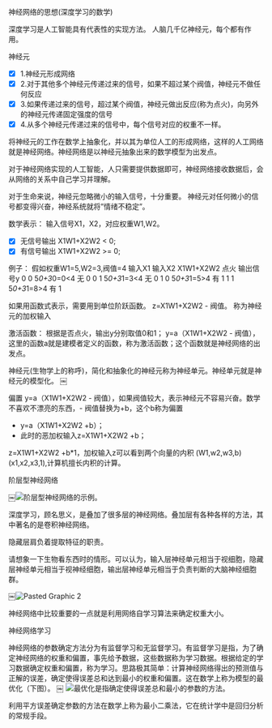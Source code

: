 神经网络的思想(深度学习的数学)


深度学习是人工智能具有代表性的实现方法。
人脑几千亿神经元，每个都有作用。

神经元
- [x] 1.神经元形成网络
- [x] 2.对于其他多个神经元传递过来的信号，如果不超过某个阀值，神经元不做任何反应
- [x] 3.如果传递过来的信号，超过某个阀值，神经元做出反应(称为点火)，向另外的神经元传递固定强度的信号
- [x] 4.从多个神经元传递过来的信号中，每个信号对应的权重不一样。

将神经元的工作在数学上抽象化，并以其为单位人工的形成网络，这样的人工网络就是神经网络。神经网络是以神经元抽象出来的数学模型为出发点。

对于神经网络实现的人工智能，人只需要提供数据即可，神经网络接收数据后，会从网络的关系中自己学习并理解。

对于生命来说，神经元忽略微小的输入信号，十分重要。
神经元对任何微小的信号都变得兴奋，神经系统就将”情绪不稳定”。

数学表示：
输入信号X1，X2，对应权重W1,W2。
- [x] 无信号输出 X1W1+X2W2 < 0;
- [x] 有信号输出 X1W1+X2W2 >= 0;

例子：
假如权重W1=5,W2=3,阀值=4
输入X1	输入X2	X1W1+X2W2 	点火	输出信号y
0	0	5*0+3*0=0<4	无	0
0	1	5*0+3*1=3<4	无	0
1	0	5*0+3*1=5>4	有	1
1	1	5*0+3*1=8>4	有	1

如果用函数式表示，需要用到单位阶跃函数。
z=X1W1+X2W2 - 阀值。 称为神经元的加权输入

激活函数：
根据是否点火，输出y分别取值0和1；
y=a（X1W1+X2W2 - 阀值），这里的函数a就是建模者定义的函数，称为激活函数；这个函数就是神经网络的出发点。

神经元(生物学上的称呼)，简化和抽象化的神经元称为神经单元。神经单元就是神经元的模型化。
￼

偏置
y=a（X1W1+X2W2 - 阀值），如果阀值较大，表示神经元不容易兴奋。数学不喜欢不漂亮的东西，- 阀值替换为+b，这个b称为偏置
* y=a（X1W1+X2W2 +b）；
* 此时的恶加权输入z=X1W1+X2W2 +b；

z=X1W1+X2W2 +b*1，加权输入z可以看到两个向量的内积
(W1,w2,w3,b)(x1,x2,x3,1),计算机擅长内积的计算。


阶层型神经网络

￼![阶层型神经网络的示例。](https://github.com/user-attachments/assets/c67ce46b-3331-4b7a-8346-3e34ed4a1389)


深度学习，顾名思义，是叠加了很多层的神经网络。叠加层有各种各样的方法，其中著名的是卷积神经网络。

隐藏层肩负着提取特征的职责。

请想象一下生物看东西时的情形。可以认为，输入层神经单元相当于视细胞，隐藏层神经单元相当于视神经细胞，输出层神经单元相当于负责判断的大脑神经细胞群。

￼![Pasted Graphic 2](https://github.com/user-attachments/assets/8996ca3d-91e9-4c15-a818-5443a52cfc3a)


神经网络中比较重要的一点就是利用网络自学习算法来确定权重大小。

神经网络学习

神经网络的参数确定方法分为有监督学习和无监督学习。有监督学习是指，为了确定神经网络的权重和偏置，事先给予数据，这些数据称为学习数据。根据给定的学习数据确定权重和偏置，称为学习。思路极其简单：计算神经网络得出的预测值与正解的误差，确定使得误差总和达到最小的权重和偏置。这在数学上称为模型的最优化（下图）。
￼
![最优化是指确定使得误差总和最小的参数的方法。](https://github.com/user-attachments/assets/5ce183ae-7648-4e8e-b22b-a3746ccea754)


利用平方误差确定参数的方法在数学上称为最小二乘法，它在统计学中是回归分析的常规手段。
